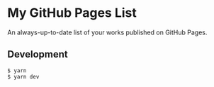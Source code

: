 # My GitHub Pages List

An always-up-to-date list of your works published on GitHub Pages.

## Development

```
$ yarn
$ yarn dev
```
